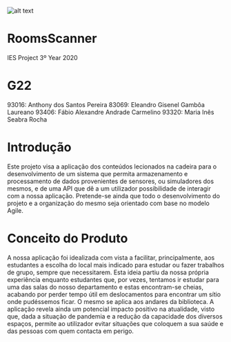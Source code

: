 ![alt text](https://eduportugal.eu/wp-content/uploads/2020/07/UA-Banner-2020.png)

# RoomsScanner
IES Project 3º Year 2020
# G22

93016: Anthony dos Santos Pereira
83069: Eleandro Gisenel Gambôa Laureano
93406: Fábio Alexandre Andrade Carmelino
93320: Maria Inês Seabra Rocha

# Introdução

Este projeto visa a aplicação dos conteúdos lecionados na cadeira para o desenvolvimento de um sistema que permita armazenamento e processamento de dados provenientes de sensores, ou simuladores dos mesmos, e de uma API que dê a um utilizador possibilidade de interagir com a nossa aplicação. Pretende-se ainda que todo o desenvolvimento do projeto e a organização do mesmo seja orientado com base no modelo Agile.

# Conceito do Produto

A nossa aplicação foi idealizada com vista a facilitar, principalmente, aos estudantes a escolha do local mais indicado para estudar ou fazer trabalhos de grupo, sempre que necessitarem. Esta ideia partiu da nossa própria experiência enquanto estudantes que, por vezes, tentamos ir estudar para uma das salas do nosso departamento e estas encontram-se cheias, acabando por perder tempo útil em deslocamentos para encontrar um sítio onde pudéssemos ficar. O mesmo se aplica aos
andares da biblioteca. A aplicação revela ainda um potencial impacto positivo na atualidade, visto que, dada a situação de pandemia e a redução da capacidade dos diversos espaços, permite ao utilizador evitar situações que coloquem a sua saúde e das pessoas com quem contacta em perigo.





